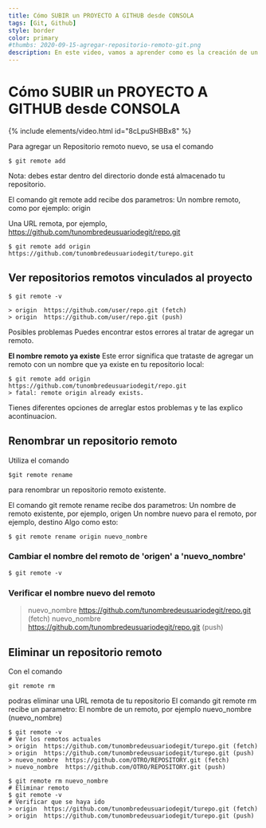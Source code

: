 ```yaml
---
title: Cómo SUBIR un PROYECTO A GITHUB desde CONSOLA
tags: [Git, Github]
style: border
color: primary
#thumbs: 2020-09-15-agregar-repositorio-remoto-git.png
description: En este video, vamos a aprender como es la creación de un repositorio y como conectarlo a nuestro proyecto local con git y su subida a Github.
---
```


# Cómo SUBIR un PROYECTO A GITHUB desde CONSOLA

{% include elements/video.html id="8cLpuSHBBx8" %}

Para agregar un  Repositorio remoto nuevo, se usa el comando
```terminal
$ git remote add
```

Nota: debes estar dentro del directorio donde está almacenado tu repositorio.

El comando git remote add recibe dos parametros:
Un nombre remoto, como por ejemplo: origin

Una URL remota, por ejemplo, https://github.com/tunombredeusuariodegit/repo.git

```terminal
$ git remote add origin https://github.com/tunombredeusuariodegit/turepo.git
```

## Ver repositorios remotos vinculados al proyecto

```terminal
$ git remote -v

> origin  https://github.com/user/repo.git (fetch)
> origin  https://github.com/user/repo.git (push)
```

Posibles problemas
Puedes encontrar estos errores al tratar de agregar un remoto.

**El nombre remoto ya existe**
Este error significa que trataste de agregar un remoto con un nombre que ya existe en tu repositorio local:

```terminal
$ git remote add origin https://github.com/tunombredeusuariodegit/repo.git
> fatal: remote origin already exists.
 ```

Tienes diferentes opciones de arreglar estos problemas y te las explico acontinuacion.

## Renombrar un repositorio remoto
Utiliza el comando
```terminal
$git remote rename
```
para renombrar un repositorio remoto existente.

El comando git remote rename recibe dos parametros:
Un nombre de remoto existente, por ejemplo, origen
Un nombre nuevo para el remoto, por ejemplo, destino
Algo como esto:

```terminal
$ git remote rename origin nuevo_nombre
```
### Cambiar el nombre del remoto de 'origen' a 'nuevo_nombre'

```terminal
$ git remote -v
```
### Verificar el nombre nuevo del remoto
> nuevo_nombre   https://github.com/tunombredeusuariodegit/repo.git (fetch)
> nuevo_nombre   https://github.com/tunombredeusuariodegit/repo.git (push)


## Eliminar un repositorio remoto
Con el comando

```terminal
git remote rm
```

podras eliminar una URL remota de tu repositorio
El comando git remote rm recibe un parametro:
El nombre de un remoto, por ejemplo nuevo_nombre (nuevo_nombre)

```terminal
$ git remote -v
# Ver los remotos actuales
> origin  https://github.com/tunombredeusuariodegit/turepo.git (fetch)
> origin  https://github.com/tunombredeusuariodegit/turepo.git (push)
> nuevo_nombre  https://github.com/OTRO/REPOSITORY.git (fetch)
> nuevo_nombre  https://github.com/OTRO/REPOSITORY.git (push)
```

```terminal
$ git remote rm nuevo_nombre
# Eliminar remoto
$ git remote -v
# Verificar que se haya ido
> origin  https://github.com/tunombredeusuariodegit/turepo.git (fetch)
> origin  https://github.com/tunombredeusuariodegit/turepo.git (push)
```
